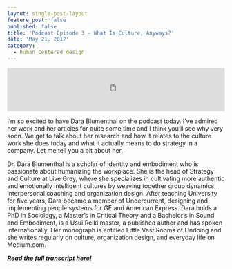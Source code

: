 ```yaml
---
layout: single-post-layout
feature_post: false
published: false
title: 'Podcast Episode 3 - What Is Culture, Anyways?'
date: 'May 21, 2017'
category:
  - human_centered_design
---
```

<iframe src="https://www.podbean.com/media/player/z6wvw-6b0f14?from=yiiadmin&skin=1&btn-skin=104&share=1&fonts=Helvetica&auto=0&download=0&rtl=0" height="100" width="100%" frameborder="0" scrolling="no" data-name="pb-iframe-player"></iframe>

I’m so excited to have Dara Blumenthal on the podcast today. I’ve admired her work and her articles for quite some time and I think you’ll see why very soon. We get to talk about her research and how it relates to the culture work she does today and what it actually means to do strategy in a company. Let me tell you a bit about her.

Dr. Dara Blumenthal is a scholar of identity and embodiment who is passionate about humanizing the workplace. She is the head of Strategy and Culture at Live Grey, where she specializes in cultivating more authentic and emotionally intelligent cultures by weaving together group dynamics, interpersonal coaching and organization design. After teaching University for five years, Dara became a member of Undercurrent, designing and implementing people systems for GE and American Express. Dara holds a PhD in Sociology, a Master’s in Critical Theory and a Bachelor’s in Sound and Embodiment, is a Usui Reiki master, a published author and has spoken internationally. Her monograph is entitled Little Vast Rooms of Undoing and she writes regularly on culture, organization design, and everyday life on Medium.com.

_**[Read the full transcript here!](http://www.uprightandbetter.com/episode-3-what-is-culture-anyway/)**_
